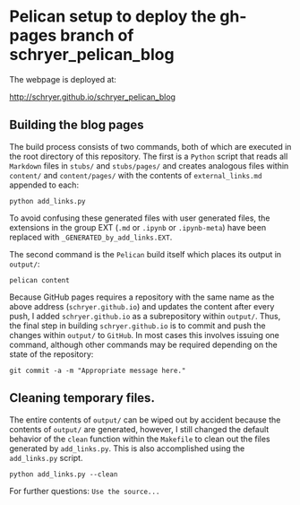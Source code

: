 # Pelican setup to deploy the gh-pages branch of schryer_pelican_blog

The webpage is deployed at:

http://schryer.github.io/schryer_pelican_blog

## Building the blog pages

The build process consists of two commands, both of which are executed
in the root directory of this repository.  The first is a `Python`
script that reads all `Markdown` files in `stubs/` and `stubs/pages/`
and creates analogous files within `content/` and `content/pages/` with
the contents of `external_links.md` appended to each:

```shell
python add_links.py
```

To avoid confusing these generated files with user generated files,
the extensions in the group EXT (`.md` or `.ipynb` or `.ipynb-meta`) 
have been replaced with `_GENERATED_by_add_links.EXT`.

The second command is the `Pelican` build itself which places its output
in `output/`:

```shell
pelican content
```

Because GitHub pages requires a repository with the same name as the
above address (`schryer.github.io`) and updates the content after
every push, I added `schryer.github.io` as a subrepository within
`output/`. Thus, the final step in building `schryer.github.io` is to
commit and push the changes within `output/` to `GitHub`. In most
cases this involves issuing one command, although other commands may
be required depending on the state of the repository:

```shell
git commit -a -m "Appropriate message here."
```

## Cleaning temporary files.

The entire contents of `output/` can be wiped out by accident because
the contents of `output/` are generated, however, I still changed the
default behavior of the `clean` function within the `Makefile` to
clean out the files generated by `add_links.py`. This is also accomplished
using the `add_links.py` script. 

```shell
python add_links.py --clean
```

For further questions: `Use the source...`
